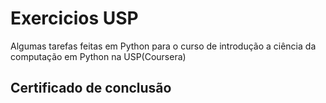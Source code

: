 # Exercicios USP
Algumas tarefas feitas em Python para o curso de introdução a ciência da computação em Python na USP(Coursera)

<h2>Certificado de conclusão</h2>
<img 

